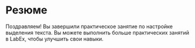 # Резюме

Поздравляем! Вы завершили практическое занятие по настройке выделения текста. Вы можете выполнить больше практических занятий в LabEx, чтобы улучшить свои навыки.
